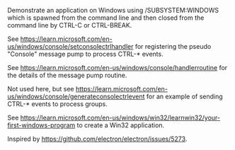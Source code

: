 Demonstrate an application on Windows using /SUBSYSTEM:WINDOWS which is spawned from the command line and then closed from the command line by CTRL-C or CTRL-BREAK.

See https://learn.microsoft.com/en-us/windows/console/setconsolectrlhandler for registering the pseudo "Console" message pump to process CTRL-* events.

See https://learn.microsoft.com/en-us/windows/console/handlerroutine for the details of the message pump routine.

Not used here, but see https://learn.microsoft.com/en-us/windows/console/generateconsolectrlevent for an example of sending CTRL-* events to process groups.

See https://learn.microsoft.com/en-us/windows/win32/learnwin32/your-first-windows-program to create a Win32 application.

Inspired by https://github.com/electron/electron/issues/5273.
